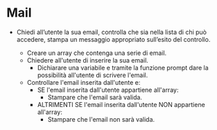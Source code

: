# Mail

- Chiedi all’utente la sua email, controlla che sia nella lista di chi può accedere, stampa un messaggio appropriato sull’esito del controllo.  

  - Creare un array che contenga una serie di email.
  - Chiedere all'utente di inserire la sua email.
      - Dichiarare una variabile e tramite la funzione prompt dare la possibilità all'utente di scrivere l'email.
  - Controllare l'email inserita dall'utente e:
     - SE l'email inserita dall'utente appartiene all'array:
         - Stampare che l'email sarà valida.
     - ALTRIMENTI SE l'email inserita dall'utente NON appartiene all'array:
         - Stampare che l'email non sarà valida.